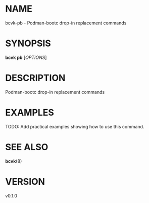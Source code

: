 # NAME

bcvk-pb - Podman-bootc drop-in replacement commands

# SYNOPSIS

**bcvk pb** [*OPTIONS*]

# DESCRIPTION

Podman-bootc drop-in replacement commands

<!-- BEGIN GENERATED OPTIONS -->
<!-- END GENERATED OPTIONS -->

# EXAMPLES

TODO: Add practical examples showing how to use this command.

# SEE ALSO

**bcvk**(8)

# VERSION

v0.1.0
